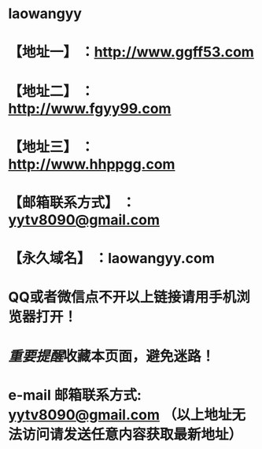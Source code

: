 # laowangyy
# 【地址一】 ：http://www.ggff53.com
# 【地址二】 ：http://www.fgyy99.com
# 【地址三】 ：http://www.hhppgg.com
# 【邮箱联系方式】 ：yytv8090@gmail.com
# 【永久域名】 ：laowangyy.com
# QQ或者微信点不开以上链接请用手机浏览器打开！
# ***重要提醒***收藏本页面，避免迷路！
# e-mail 邮箱联系方式: yytv8090@gmail.com （以上地址无法访问请发送任意内容获取最新地址）
